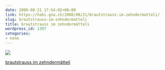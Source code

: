 ```yaml
---
date: 2008-08-21 17:54:02+00:00
link: https://habi.gna.ch/2008/08/21/brautstrauss-im-zehndermatteli/
slug: brautstrauss-im-zehndermatteli
title: brautstrauss im zehndermätteli
wordpress_id: 1397
categories:
- none
---
```



 [![](https://static.flickr.com/3203/2784847478_83f5ef83bc_m.jpg)](https://www.flickr.com/photos/habi/2784847478/)
   

 
  [brautstrauss im zehndermätteli](https://www.flickr.com/photos/habi/2784847478/)
    

 




  

